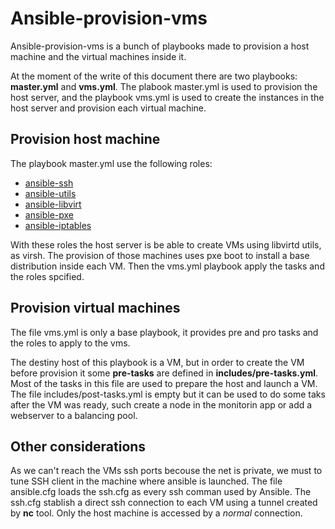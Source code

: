 Ansible-provision-vms
=========

Ansible-provision-vms is a bunch of playbooks made to provision a host machine and the virtual machines inside it.

At the moment of the write of this document there are two playbooks: **master.yml** and **vms.yml**. The plabook master.yml is used to provision the host server, and the playbook vms.yml is used to create the instances in the host server and provision each virtual machine.

Provision host machine
----------------------

The playbook master.yml use the following roles:

 * [ansible-ssh]
 * [ansible-utils]
 * [ansible-libvirt]
 * [ansible-pxe]
 * [ansible-iptables]

With these roles the host server is be able to create VMs using libvirtd utils, as virsh. The provision of those machines uses pxe boot to install a base distribution inside each VM. Then the vms.yml playbook apply the tasks and the roles spcified.

Provision virtual machines
--------------------------

The file vms.yml is only a base playbook, it provides pre and pro tasks and the roles to apply to the vms.

The destiny host of this playbook is a VM, but in order to create the VM before provision it some **pre-tasks** are defined in **includes/pre-tasks.yml**. Most of the tasks in this file are used to prepare the host and launch a VM. The file includes/post-tasks.yml is empty but it can be used to do some taks after the VM was ready, such create a node in the monitorin app or add a webserver to a balancing pool.

Other considerations
--------------------

As we can't reach the VMs ssh ports becouse the net is private, we must to tune SSH client in the machine where ansible is launched. The file ansible.cfg loads the ssh.cfg as every ssh comman used by Ansible. The ssh.cfg stablish a direct ssh connection to each VM using a tunnel created by **nc** tool. Only the host machine is accessed by a *normal* connection.


[ansible-ssh]:https://github.com/amatas/ansible-ssh
[ansible-utils]:https://github.com/amatas/ansible-utils
[ansible-libvirt]:https://github.com/amatas/ansible-libvirt
[ansible-pxe]:https://github.com/amatas/ansible-pxe
[ansible-iptables]:https://github.com/amatas/ansible-iptables
